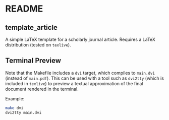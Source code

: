 README
================================

## template\_article

A simple LaTeX template for a scholarly journal article.
Requires a LaTeX distribution (tested on `texlive`).

## Terminal Preview

Note that the Makefile includes a `dvi` target, which compiles to `main.dvi` (instead of `main.pdf`).
This can be used with a tool such as `dvi2tty` (which is included in `texlive`) to preview
 a textual approximation of the final document rendered in the terminal.

Example:
```bash
make dvi
dvi2tty main.dvi
```

